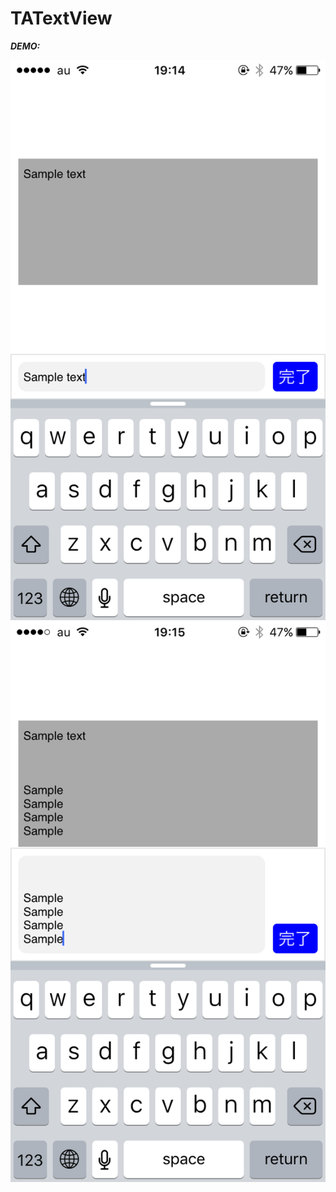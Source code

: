 # TATextView

***DEMO:***

![Demo](https://github.com/Kra8/TATextView/blob/master/data/sample01.png)
![Demo](https://github.com/Kra8/TATextView/blob/master/data/sample02.png)
